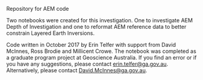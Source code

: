 Repository for AEM code


Two notebooks were created for this investigation. One to investigate AEM Depth of Investigation and one to reformat AEM reference data to better constrain Layered Earth Inversions. 

Code written in October 2017 by Erin Telfer with support from David McInnes, Ross Brodie and Millicent Crowe. The notebook was completed as a graduate program project at Geoscience Australia. If you find an error or if you have any suggestions, please contact erin.telfer@ga.gov.au. Alternatively, please contact David.McInnes@ga.gov.au.
